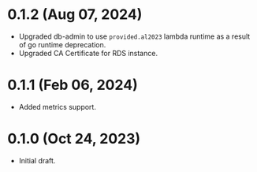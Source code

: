 # 0.1.2 (Aug 07, 2024)
* Upgraded db-admin to use `provided.al2023` lambda runtime as a result of go runtime deprecation.
* Upgraded CA Certificate for RDS instance.

# 0.1.1 (Feb 06, 2024)
* Added metrics support.

# 0.1.0 (Oct 24, 2023)
* Initial draft.
